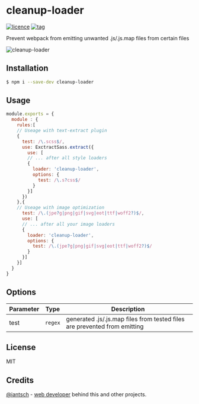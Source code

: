 # cleanup-loader

[![licence](https://img.shields.io/badge/licence-MIT-blue.svg?style=flat-square)]() [![tag](https://img.shields.io/badge/tag-v0.1.1-lightgrey.svg?style=flat-square)]()

Prevent webpack from emitting unwanted .js/.js.map files from certain files

![cleanup-loader](https://raw.githubusercontent.com/iantsch/cleanup-loader/master/assets/cleanup-loader.svg?sanitize=true)

## Installation

```sh
$ npm i --save-dev cleanup-loader
```

## Usage

```js
module.exports = {
  module : {
    rules:[
    // Useage with text-extract plugin
    {
      test: /\.scss$/,
      use: ExctractSass.extract({
        use: [
        // ... after all style loaders
        {
          loader: 'cleanup-loader',
          options: {
            test: /\.s?css$/
          }
        }]
      })
    },{
    // Useage with image optimization
      test: /\.(jpe?g|png|gif|svg|eot|ttf|woff2?)$/,
      use: [
      // ... after all your image loaders
      {
        loader: 'cleanup-loader',
        options: {
          test: /\.(jpe?g|png|gif|svg|eot|ttf|woff2?)$/
        }
      }]
    }]
  }
}
```

## Options

| Parameter | Type | Description |
|---|---|---|
| test | ``regex`` | generated .js/.js.map files from tested files are prevented from emitting |

## License

MIT

## Credits
[@iantsch](https://twitter.com/iantsch) - [web developer](https://mbt.wien) behind this and other projects.
